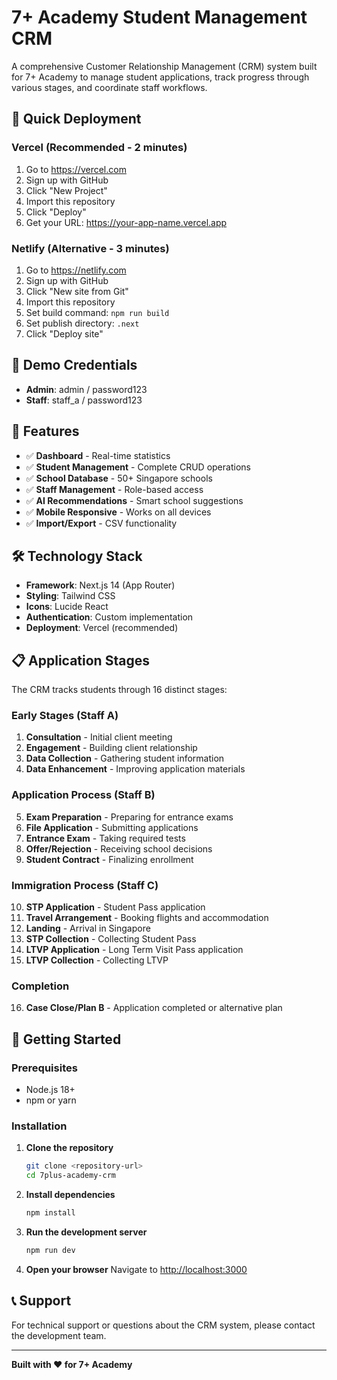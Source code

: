 # 7+ Academy Student Management CRM

A comprehensive Customer Relationship Management (CRM) system built for 7+ Academy to manage student applications, track progress through various stages, and coordinate staff workflows.

## 🚀 Quick Deployment

### Vercel (Recommended - 2 minutes)
1. Go to https://vercel.com
2. Sign up with GitHub
3. Click "New Project"
4. Import this repository
5. Click "Deploy"
6. Get your URL: https://your-app-name.vercel.app

### Netlify (Alternative - 3 minutes)
1. Go to https://netlify.com
2. Sign up with GitHub
3. Click "New site from Git"
4. Import this repository
5. Set build command: `npm run build`
6. Set publish directory: `.next`
7. Click "Deploy site"

## 🔐 Demo Credentials

- **Admin**: admin / password123
- **Staff**: staff_a / password123

## 📱 Features

- ✅ **Dashboard** - Real-time statistics
- ✅ **Student Management** - Complete CRUD operations
- ✅ **School Database** - 50+ Singapore schools
- ✅ **Staff Management** - Role-based access
- ✅ **AI Recommendations** - Smart school suggestions
- ✅ **Mobile Responsive** - Works on all devices
- ✅ **Import/Export** - CSV functionality

## 🛠️ Technology Stack

- **Framework**: Next.js 14 (App Router)
- **Styling**: Tailwind CSS
- **Icons**: Lucide React
- **Authentication**: Custom implementation
- **Deployment**: Vercel (recommended)

## 📋 Application Stages

The CRM tracks students through 16 distinct stages:

### Early Stages (Staff A)
1. **Consultation** - Initial client meeting
2. **Engagement** - Building client relationship
3. **Data Collection** - Gathering student information
4. **Data Enhancement** - Improving application materials

### Application Process (Staff B)
5. **Exam Preparation** - Preparing for entrance exams
6. **File Application** - Submitting applications
7. **Entrance Exam** - Taking required tests
8. **Offer/Rejection** - Receiving school decisions
9. **Student Contract** - Finalizing enrollment

### Immigration Process (Staff C)
10. **STP Application** - Student Pass application
11. **Travel Arrangement** - Booking flights and accommodation
12. **Landing** - Arrival in Singapore
13. **STP Collection** - Collecting Student Pass
14. **LTVP Application** - Long Term Visit Pass application
15. **LTVP Collection** - Collecting LTVP

### Completion
16. **Case Close/Plan B** - Application completed or alternative plan

## 🚀 Getting Started

### Prerequisites
- Node.js 18+ 
- npm or yarn

### Installation

1. **Clone the repository**
   ```bash
   git clone <repository-url>
   cd 7plus-academy-crm
   ```

2. **Install dependencies**
   ```bash
   npm install
   ```

3. **Run the development server**
   ```bash
   npm run dev
   ```

4. **Open your browser**
   Navigate to [http://localhost:3000](http://localhost:3000)

## 📞 Support

For technical support or questions about the CRM system, please contact the development team.

---

**Built with ❤️ for 7+ Academy**
